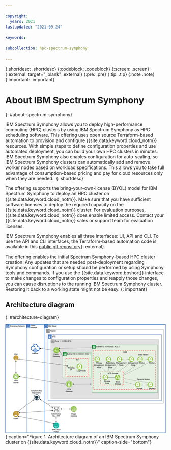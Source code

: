 ```yaml
---

copyright:
  years: 2021
lastupdated: "2021-09-24"

keywords: 

subcollection: hpc-spectrum-symphony

---
```


{:shortdesc: .shortdesc}
{:codeblock: .codeblock}
{:screen: .screen}
{:external: target="_blank" .external}
{:pre: .pre}
{:tip: .tip}
{:note .note}
{:important: .important}

# About IBM Spectrum Symphony
{: #about-spectrum-symphony}

IBM Spectrum Symphony allows you to deploy high-performance computing (HPC) clusters by using IBM Spectrum Symphony as HPC scheduling software. This offering uses open source Terraform-based automation to provision and configure {{site.data.keyword.cloud_notm}} resources. With simple steps to define configuration properties and use automated deployment, you can build your own HPC clusters in minutes. IBM Spectrum Symphony also enables configuration for auto-scaling, so IBM Spectrum Symphony clusters can automatically add and remove worker nodes based on workload specifications. This allows you to take full advantage of consumption-based pricing and pay for cloud resources only when they are needed. 
{: shortdesc}

The offering supports the bring-your-own-license (BYOL) model for IBM Spectrum Symphony to deploy an HPC cluster on {{site.data.keyword.cloud_notm}}. Make sure that you have sufficient software licenses to deploy the required capacity on the {{site.data.keyword.cloud_notm}} cluster. For evaluation purposes, {{site.data.keyword.cloud_notm}} does enable limited access. Contact your {{site.data.keyword.cloud_notm}} sales or support team for evaluation licenses.

IBM Spectrum Symphony enables all three interfaces: UI, API and CLI. To use the API and CLI interfaces, the Terraform-based automation code is available in this [public git repository](https://github.com/IBM-Cloud/hpc-cluster-symphony){: external}.

The offering enables the initial Spectrum Symphony-based HPC cluster creation. Any updates that are needed post-deployment regarding Symphony configuration or setup should be performed by using Symphony tools and commands. If you use the {{site.data.keyword.bpshort}} interface to make changes to configuration properties and reapply those changes, you can cause disruptions to the running IBM Spectrum Symphony cluster. Restoring it back to a working state might not be easy.
{: important}

## Architecture diagram
{: #architecture-diagram}

![Architecture diagram](images/hpccluster-sym-schematics-architecture.png){:caption="Figure 1. Architecture diagram of an IBM Spectrum Symphony cluster on {{site.data.keyword.cloud_notm}}" caption-side="bottom"}

